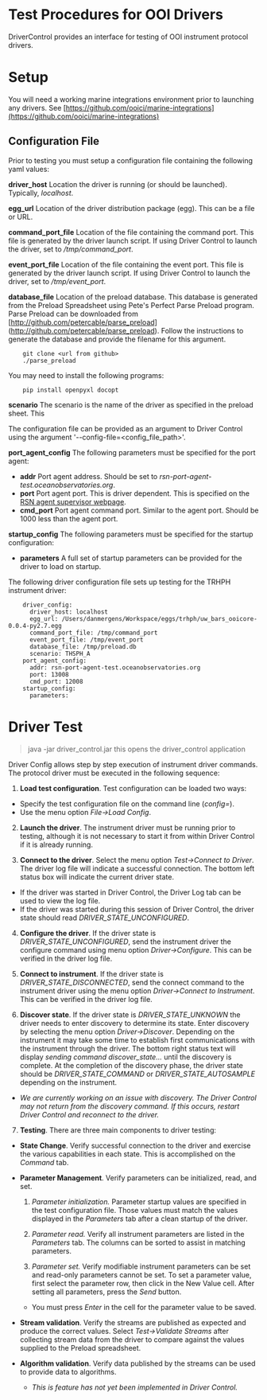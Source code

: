 # Test Procedures for OOI Drivers

DriverControl provides an interface for testing of OOI instrument protocol drivers. 

# Setup

You will need a working marine integrations environment prior to launching any drivers.
See [https://github.com/ooici/marine-integrations](https://github.com/ooici/marine-integrations)

## Configuration File

Prior to testing you must setup a configuration file containing the following yaml values:

**driver_host** Location the driver is running (or should be launched). Typically, *localhost*.

**egg_url** Location of the driver distribution package (egg). This can be a file or URL.

**command_port_file** Location of the file containing the command port. This file is generated by the driver
launch script. If using Driver Control to launch the driver, set to */tmp/command_port*. 

**event_port_file** Location of the file containing the event port. This file is generated by the driver 
launch script. If using Driver Control to launch the driver, set to */tmp/event_port*.

**database_file** Location of the preload database. This database is generated from the Preload Spreadsheet using 
Pete's Perfect Parse Preload program. Parse Preload can be downloaded from [http://github.com/petercable/parse_preload]
(http://github.com/petercable/parse_preload). 
Follow the instructions to generate the database and provide the filename for this argument. 

``` 
    git clone <url from github>
    ./parse_preload
``` 

You may need to install the following programs:

```
    pip install openpyxl docopt
```

**scenario** The scenario is the name of the driver as specified in the preload sheet. This

The configuration file can be provided as an argument to Driver Control using the argument 
'--config-file=<config_file_path>'.

**port_agent_config** The following parameters must be specified for the port agent:

* **addr** Port agent address. Should be set to *rsn-port-agent-test.oceanobservatories.org*.
* **port** Port agent port. This is driver dependent. This is specified on the 
[RSN agent supervisor webpage](http://rsn-port-agent-test.oceanobservatories.org:9001).
* **cmd_port** Port agent command port. Similar to the agent port. Should be 1000 less than the agent port. 

**startup_config** The following parameters must be specified for the startup configuration:

* **parameters** A full set of startup parameters can be provided for the driver to load on startup.

The following driver configuration file sets up testing for the TRHPH instrument driver:

```
    driver_config:
      driver_host: localhost
      egg_url: /Users/danmergens/Workspace/eggs/trhph/uw_bars_ooicore-0.0.4-py2.7.egg
      command_port_file: /tmp/command_port
      event_port_file: /tmp/event_port
      database_file: /tmp/preload.db
      scenario: THSPH_A
    port_agent_config:
      addr: rsn-port-agent-test.oceanobservatories.org
      port: 13008
      cmd_port: 12008
    startup_config:
      parameters:
```

# Driver Test

> java -jar driver_control.jar                this opens the driver_control application

Driver Config allows step by step execution of instrument driver commands. The protocol driver must be executed 
in the following sequence:

1. **Load test configuration**. Test configuration can be loaded two ways:
  * Specify the test configuration file on the command line (*config=<config file>*).
  * Use the menu option *File->Load Config*.
  
2. **Launch the driver**. The instrument driver must be running prior to testing, although it is not necessary to 
start it from within Driver Control if it is already running.

3. **Connect to the driver**. Select the menu option *Test->Connect to Driver*. The driver log file will 
indicate a successful connection.  The bottom left status box will indicate the current driver state. 

  * If the driver was started in Driver Control, the Driver Log tab can be used to view the log file. 
  * If the driver was started during this session of Driver Control, the driver state should read 
    *DRIVER_STATE_UNCONFIGURED*.

4. **Configure the driver**. If the driver state is *DRIVER_STATE_UNCONFIGURED*, send the instrument driver the 
configure command using menu option *Driver->Configure*. This can be verified in the driver log file.

5. **Connect to instrument**. If the driver state is *DRIVER_STATE_DISCONNECTED*, send the connect command to the 
instrument driver using the menu option *Driver->Connect to Instrument*. This can be verified in the driver log 
file.

6. **Discover state**. If the driver state is *DRIVER_STATE_UNKNOWN* the driver needs to enter discovery to 
determine its state. Enter discovery by selecting the menu option *Driver->Discover*. Depending on the instrument
it may take some time to establish first communications with the instrument through the driver. The bottom right 
status text will display *sending command discover_state...* until the discovery is complete. 
At the completion of the 
discovery phase, the driver state should be *DRIVER_STATE_COMMAND* or *DRIVER_STATE_AUTOSAMPLE* depending on the
instrument. 

  * *We are currently working on an issue with discovery. The Driver Control may not return from the discovery
    command. If this occurs, restart Driver Control and reconnect to the driver.* 

7. **Testing**. There are three main components to driver testing:

  * **State Change**. Verify successful connection to the driver and exercise the various capabilities in each
    state. This is accomplished on the *Command* tab. 

  * **Parameter Management**. Verify parameters can be initialized, read, and set. 
  
    1. *Parameter initialization.* Parameter startup values are specified in the test configuration file. Those
       values must match the values displayed in the *Parameters* tab after a clean startup of the driver. 

    2. *Parameter read.* Verify all instrument parameters are listed in the *Parameters* tab. The columns can be 
       sorted to assist in matching parameters. 
       
    3. *Parameter set.* Verify modifiable instrument parameters can be set and read-only parameters cannot be
       set. To set a parameter value, first select the parameter row, then click in the New Value cell. After 
       setting all parameters, press the *Send* button. 
       
      * You must press *Enter* in the cell for the parameter value to be saved.
      
  * **Stream validation**. Verify the streams are published as expected and produce the correct values. 
    Select *Test->Validate Streams* after collecting stream data from the driver to compare against the values
    supplied to the Preload spreadsheet.
    
  * **Algorithm validation**. Verify data published by the streams can be used to provide data to algorithms. 
    
    * *This is feature has not yet been implemented in Driver Control.*
      
